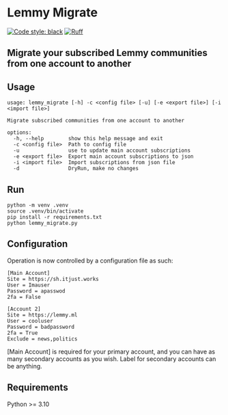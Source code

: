 # Lemmy Migrate
[![Code style: black](https://img.shields.io/badge/code%20style-black-000000.svg)](https://github.com/psf/black)
[![Ruff](https://img.shields.io/endpoint?url=https://raw.githubusercontent.com/astral-sh/ruff/main/assets/badge/v2.json)](https://github.com/astral-sh/ruff)
## Migrate your subscribed Lemmy communities from one account to another

## Usage
```
usage: lemmy_migrate [-h] -c <config file> [-u] [-e <export file>] [-i <import file>]

Migrate subscribed communities from one account to another

options:
  -h, --help        show this help message and exit
  -c <config file>  Path to config file
  -u                use to update main account subscriptions
  -e <export file>  Export main account subscriptions to json
  -i <import file>  Import subscriptions from json file
  -d                DryRun, make no changes

```
## Run
```
python -m venv .venv
source .venv/bin/activate
pip install -r requirements.txt
python lemmy_migrate.py
```

## Configuration
Operation is now controlled by a configuration file as such:

```
[Main Account]
Site = https://sh.itjust.works
User = Imauser
Password = apasswod
2fa = False

[Account 2]
Site = https://lemmy.ml
User = cooluser
Password = badpassword
2fa = True
Exclude = news,politics
```
[Main Account] is required for your primary account, and you can have as many secondary accounts as you wish. Label for
secondary accounts can be anything.


## Requirements
Python >= 3.10